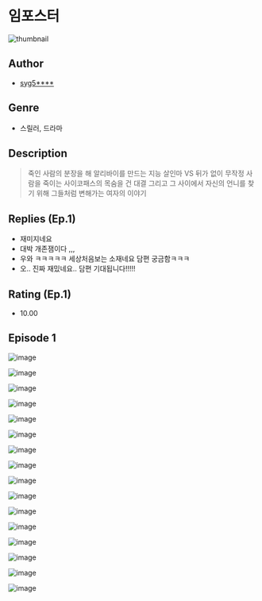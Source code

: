 # 임포스터
![thumbnail](https://image-comic.pstatic.net/user_contents_data/challenge_comic/2023/05/24/134502/upload_3690758397342529841_480x623.jpeg)

## Author
- [syg5****](https://comic.naver.com/artistTitle?id=134502)

## Genre
- 스릴러, 드라마

## Description
> 죽인 사람의 분장을 해 알리바이를 만드는 지능 살인마 VS 뒤가 없이 무작정 사람을 죽이는 사이코패스의 목숨을 건 대결 그리고 그 사이에서 자신의 언니를 찾기 위해 그들처럼 변해가는 여자의 이야기

## Replies (Ep.1)
- 재미지네요
- 대박 개존잼이다 ,,,
- 우와 ㅋㅋㅋㅋㅋ 세상처음보는 소재네요 담편 궁금함ㅋㅋㅋ
- 오.. 진짜 재밌네요.. 담편 기대됩니다!!!!!

## Rating (Ep.1)
- 10.00

## Episode 1
![image](https://image-comic.pstatic.net/user_contents_data/challenge_comic/2023/05/24/134502/upload_3689351009419944248.jpeg)

![image](https://image-comic.pstatic.net/user_contents_data/challenge_comic/2023/05/24/134502/upload_3906703559809513777.jpeg)

![image](https://image-comic.pstatic.net/user_contents_data/challenge_comic/2023/05/24/134502/upload_4063200377635562339.jpeg)

![image](https://image-comic.pstatic.net/user_contents_data/challenge_comic/2023/05/24/134502/upload_3774637051310650722.jpeg)

![image](https://image-comic.pstatic.net/user_contents_data/challenge_comic/2023/05/24/134502/upload_3761744165850132536.jpeg)

![image](https://image-comic.pstatic.net/user_contents_data/challenge_comic/2023/05/24/134502/upload_3619036155072374328.jpeg)

![image](https://image-comic.pstatic.net/user_contents_data/challenge_comic/2023/05/24/134502/upload_3474303251076233314.jpeg)

![image](https://image-comic.pstatic.net/user_contents_data/challenge_comic/2023/05/24/134502/upload_7293074062638735974.jpeg)

![image](https://image-comic.pstatic.net/user_contents_data/challenge_comic/2023/05/24/134502/upload_7148163927522161460.jpeg)

![image](https://image-comic.pstatic.net/user_contents_data/challenge_comic/2023/05/24/134502/upload_7161343770015053368.jpeg)

![image](https://image-comic.pstatic.net/user_contents_data/challenge_comic/2023/05/24/134502/upload_7291721847986677041.jpeg)

![image](https://image-comic.pstatic.net/user_contents_data/challenge_comic/2023/05/24/134502/upload_7291947028880373046.jpeg)

![image](https://image-comic.pstatic.net/user_contents_data/challenge_comic/2023/05/24/134502/upload_7291952557255190115.jpeg)

![image](https://image-comic.pstatic.net/user_contents_data/challenge_comic/2023/05/24/134502/upload_3991146270996967728.jpeg)

![image](https://image-comic.pstatic.net/user_contents_data/challenge_comic/2023/05/24/134502/upload_3546365015557812786.jpeg)

![image](https://image-comic.pstatic.net/user_contents_data/challenge_comic/2023/05/24/134502/upload_7221019759267098980.jpeg)
